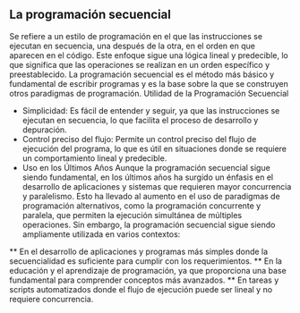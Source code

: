 ## La programación secuencial 
Se refiere a un estilo de programación en el que las instrucciones se ejecutan en secuencia, una después de la otra, en el orden en que aparecen en el código. Este enfoque sigue una lógica lineal y predecible, lo que significa que las operaciones se realizan en un orden específico y preestablecido. La programación secuencial es el método más básico y fundamental de escribir programas y es la base sobre la que se construyen otros paradigmas de programación.
Utilidad de la Programación Secuencial

* Simplicidad: Es fácil de entender y seguir, ya que las instrucciones se ejecutan en secuencia, lo que facilita el proceso de desarrollo y depuración.
* Control preciso del flujo: Permite un control preciso del flujo de ejecución del programa, lo que es útil en situaciones donde se requiere un comportamiento lineal y predecible.
* Uso en los Últimos Años
Aunque la programación secuencial sigue siendo fundamental, en los últimos años ha surgido un énfasis en el desarrollo de aplicaciones y sistemas que requieren mayor concurrencia y paralelismo. Esto ha llevado al aumento en el uso de paradigmas de programación alternativos, como la programación concurrente y paralela, que permiten la ejecución simultánea de múltiples operaciones.
Sin embargo, la programación secuencial sigue siendo ampliamente utilizada en varios contextos:

** En el desarrollo de aplicaciones y programas más simples donde la secuencialidad es suficiente para cumplir con los requerimientos.
** En la educación y el aprendizaje de programación, ya que proporciona una base fundamental para comprender conceptos más avanzados.
** En tareas y scripts automatizados donde el flujo de ejecución puede ser lineal y no requiere concurrencia.
